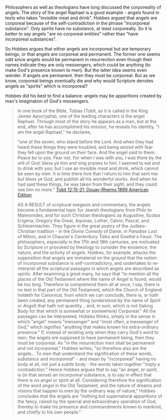 Philosophers as well as theologians have long discussed the corporeality of angels. The story of the angel Raphael is a good example - angels found in texts who takes "invisible meat and drink". Hobbes argued that angels are corporeal because of the self-contradiction in the phrase "incorporeal substance". Only spirits have no substance, at least corporeally. So it is better to say angels "are no corporeal entities" rather than "have incorporeal substances".

So Hobbes argues that either angels are incorporeal but are temporary beings, or that angels are corporeal and permanent. The former one seems odd since angels would be permanent in resurrection even though their names indicate they are only messengers, which could be anything (to make God's presence known to men). But the latter idea seems even weirder. If angels are permanent. then they must be corporeal. But as we know, corporeal beings eventually die and why would Scripture denotes angels as "spirits" which is incorporeal?

Hobbes did his best to find a balance: angels may be apparitions created by man's imagination of God's messengers.

> In one book of the Bible, Tobias (Tobit, as it is called in the King James Apocrypha), one of the leading characters is the angel Raphael. Through most of the story he appears as a man, but at the end, after he has accomplished his mission, he reveals his identity. "I am the angel Raphael," he declares,
> 
> "one of the seven, who stand before the Lord.
> And when they had heard these things they were troubled; and being seized with fear they fell upon the ground on their face.
> And the angel said to them: Peace be to you. Fear not.
> For when I was with you, I was there by the will of God: bless ye him and sing praises to him.
> I seemed to eat and to drink with you; but I use an invisible meat and drink, which cannot be seen by men.
> It is time there fore that I return to him that sent me: but bless ye God, and publish all his wonderful works.
> And when he had said these things, he was taken from their sight; and they could see him no more."
> [Tobit 12:15-21, Douay-Rheims 1899 American Edition](https://www.biblegateway.com/passage/?search=Tobit+12&version=DRA)
> 
> AS A RESULT of scriptural exegesis and commentary, the angels become a fundamental topic for Jewish theologians from Philo to Maimonides, and for such Christian theologians as Augustine, Scotus Erigena, Gregory the Great, Aquinas, Luther, Calvin, Pascal, and Schleiermacher. They figure in the great poetry of the Judaeo-Christian tradition - in the *Divine Comedy* of Dante, in *Paradise Lost* of Milton, and in Chaucer's *Canterbury Tales* and Goethe's *Faust*.
> The philosophers, especially in the 17th and 18th centuries, are motivated by Scripture or provoked by theology to consider the existence, the nature, and the activity of angels. Hobbes, for example, attacks the supposition that angels are immaterial on the ground that the notion of incorporeal substance is self-contradictory, and undertakes to re-interpret all the scriptural passages in which angels are described as spirits. After examining a great many, he says that "to mention all the places of the Old Testament where the name of Angel is found, would be too long. Therefore to comprehend them all at once, I say, there is no text in that part of the Old Testament, which the Church of England holdeth for Canonical, from which we can conclude, there is, or hath been created, any permanent thing (understood by the name of *Spirit* or *Angel*) that hath not quantity... and, in sum, which is not (taking Body for that which is somewhat or somewhere) Corporeal."
> All the passages can be interpreted, Hobbes thinks, simply in the sense in which "angel" means "messenger" and "most often, a messenger of God," which signifies "anything that makes known his extra-ordinary presence." If, instead of existing only when they carry God's word to men, the angels are supposed to have permanent being, then they must be corporeal. As "in the resurrection men shall be permanent and not incorporeal," Hobbes writes, "so therefore also are the angels... To men that understand the signification of these words, *substance* and *incorporeal*" - and mean by "incorporeal" having no body at all, not just a *subtle* body - the words taken together "imply a contradiction." Hence Hobbes argues that to say "an angel, or spirit, is (in that sense) an incorporeal substance, is to say in effect that there is no angel or spirit at all. Considering therefore the signification of the word *angel* in the Old Testament, and the nature of dreams and visions that happen to men by the ordinary way of nature," Hobbes concludes that the angels are "nothing but supernatural apparitions of the fancy, raised by the special and extraordinary operation of God, thereby to make his presence and commandments known to mankind, and chiefly to his own people."